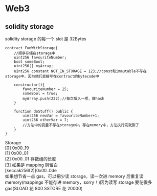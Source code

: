 # Web3

## solidity storage

solidity storage 的每一个 slot 是 32Bytes

    contract FunWithStorage{
        //顺序存储在storage中
        uint256 favouriteNumber;
        bool someBool;
        uint256[] myArray;
        uint256 constant NOT_IN_STORAGE = 123;//const和immutable不存在storage中，因为他们直接写在contract的bytecode中

        constructor(){
            favouriteNumber = 25;
            someBool = true;
            myArray.push(222);//每次插入一项，做hash
        }

        function doStuff() public {
            uint256 newVar = favouriteNumber+1;
            uint256 otherVar = 7;
            //方法中的变量不存在storage中，存在memory中，方法执行完就删了
        }
    }

Storage  
[0] 0x00..19  
[1] 0x00..01  
[2] 0x00..01 存数组的长度  
[3] 如果是 mapping 则留白  
[keccak256(2)]0x00..0de  
如果想节省一点 gas，可以把少读 storage，读一次进 memory 后重复读 memory(mappings 不能存进 memory，sorry！)因为读写 storage 要花很多 gas(SLOAD 花 800 SSTORE 花 20000)
